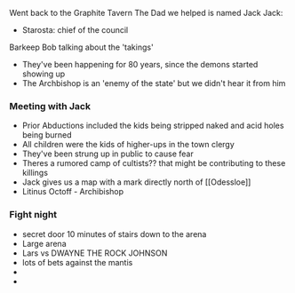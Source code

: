 Went back to the Graphite Tavern 
The Dad we helped is named Jack 
Jack: 
- Starosta: chief of the council

Barkeep Bob talking about the 'takings'
 - They've been happening for 80 years, since the demons started showing up
 - The Archbishop is an 'enemy of the state' but we didn't hear it from him 

### Meeting with Jack 

- Prior Abductions included the kids being stripped naked and acid holes being burned 
- All children were the kids of higher-ups in the town clergy 
- They've been strung up in public to cause fear 
- Theres a rumored camp of cultists?? that might be contributing to these killings
- Jack gives us a map with a mark directly north of [[Odessloe]] 
- Litinus Octoff - Archibishop

### Fight night 
-  secret door 10 minutes of stairs down to the arena 
- Large arena 
- Lars vs DWAYNE THE ROCK JOHNSON
- lots of bets against the mantis 
- 
- 
